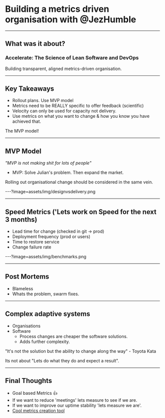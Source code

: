 # Building a metrics driven organisation with @JezHumble

---

## What was it about?
### Accelerate: The Science of Lean Software and DevOps
Building transparent, aligned metrics-driven organisation.

---

## Key Takeaways
- Rollout plans. Use MVP model
- Metrics need to be REALLY specific to offer feedback (scientific)
- Velocity can only be used for capacity not delivery.
- Use metrics on what you want to change & how you know you have achieved that.

The MVP model!

---

## MVP Model
<em>"MVP is not making shit for lots of people"</em>
- MVP: Solve Julian's problem. Then expand the market.

Rolling out organisational change should be considered in the same vein.

---?image=assets/img/designvsdelivery.png

---

## Speed Metrics ('Lets work on Speed for the next 3 months)
- Lead time for change (checked in git -> prod)
- Deployment frequency (prod or users)
- Time to restore service
- Change failure rate

---?image=assets/img/benchmarks.png

---

## Post Mortems
- Blameless
- Whats the problem, swarm fixes.

---

## Complex adaptive systems
- Organisations
- Software
	- Process changes are cheaper the software solutions.
	- Adds further complexity.

"It's not the solution but the ability to change along the way" - Toyota Kata

Its not about "Lets do what they do and expect a result".

---

## Final Thoughts
- Goal based Metrics 👍
- If we want to reduce 'meetings' lets measure to see if we are.
- If we want to improve our uptime stability 'lets measure we are'.
- [Cool metrics creation tool](https://www.dropbox.com/sh/vm9rcd6tbfypkvb/AACotm7sZGYuX_wJ0ra3I93Xa?dl=0&preview=MetricsFramework.pdf)